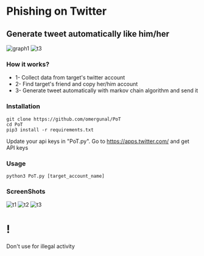 # Phishing on Twitter
## Generate tweet automatically like him/her
![graph1](https://github.com/omergunal/T/blob/master/img/12.png)
![t3](https://github.com/omergunal/PoT/blob/master/img/t3.png)
### How it works?

* 1- Collect data from target's twitter account
* 2- Find target's friend and copy her/him account
* 3- Generate tweet automatically with markov chain algorithm and send it

### Installation
```
git clone https://github.com/omergunal/PoT
cd PoT
pip3 install -r requirements.txt
```
Update your api keys in "PoT.py". Go to https://apps.twitter.com/ and get API keys

### Usage
```
python3 PoT.py [target_account_name]
```

### ScreenShots

![t1](https://github.com/omergunal/PoT/blob/master/img/t1.png)
![t2](https://github.com/omergunal/PoT/blob/master/img/t2.png)
![t3](https://github.com/omergunal/PoT/blob/master/img/t3.png)

# !
Don't use for illegal activity
